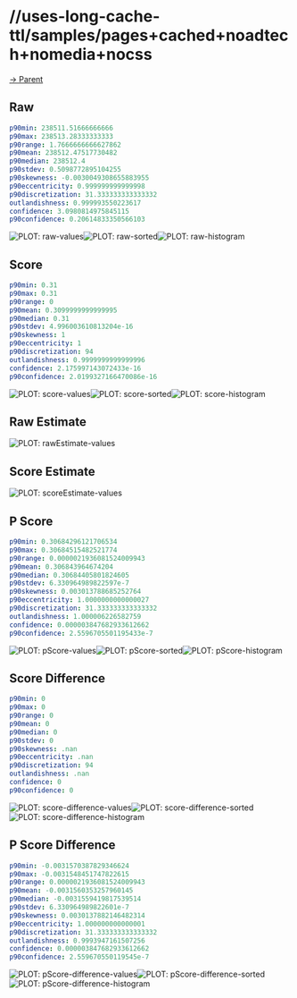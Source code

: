 
# //uses-long-cache-ttl/samples/pages+cached+noadtech+nomedia+nocss

[→ Parent](../..)


## Raw


```yaml
p90min: 238511.51666666666
p90max: 238513.28333333333
p90range: 1.7666666666627862
p90mean: 238512.47517730482
p90median: 238512.4
p90stdev: 0.5098772895104255
p90skewness: -0.0030049308655883955
p90eccentricity: 0.999999999999998
p90discretization: 31.333333333333332
outlandishness: 0.999993550223617
confidence: 3.0980814975845115
p90confidence: 0.20614833350566103

```

![PLOT: raw-values](./raw/values.svg)![PLOT: raw-sorted](./raw/sorted.svg)![PLOT: raw-histogram](./raw/histogram.svg)
## Score


```yaml
p90min: 0.31
p90max: 0.31
p90range: 0
p90mean: 0.3099999999999995
p90median: 0.31
p90stdev: 4.996003610813204e-16
p90skewness: 1
p90eccentricity: 1
p90discretization: 94
outlandishness: 0.9999999999999996
confidence: 2.175997143072433e-16
p90confidence: 2.0199327166470086e-16

```

![PLOT: score-values](./score/values.svg)![PLOT: score-sorted](./score/sorted.svg)![PLOT: score-histogram](./score/histogram.svg)
## Raw Estimate

![PLOT: rawEstimate-values](./rawEstimate/values.svg)
## Score Estimate

![PLOT: scoreEstimate-values](./scoreEstimate/values.svg)
## P Score


```yaml
p90min: 0.30684296121706534
p90max: 0.30684515482521774
p90range: 0.0000021936081524009943
p90mean: 0.306843964674204
p90median: 0.30684405801824605
p90stdev: 6.330964989822597e-7
p90skewness: 0.003013788685252764
p90eccentricity: 1.0000000000000027
p90discretization: 31.333333333333332
outlandishness: 1.000006226582759
confidence: 0.000003847682933612662
p90confidence: 2.5596705501195433e-7

```

![PLOT: pScore-values](./pScore/values.svg)![PLOT: pScore-sorted](./pScore/sorted.svg)![PLOT: pScore-histogram](./pScore/histogram.svg)
## Score Difference


```yaml
p90min: 0
p90max: 0
p90range: 0
p90mean: 0
p90median: 0
p90stdev: 0
p90skewness: .nan
p90eccentricity: .nan
p90discretization: 94
outlandishness: .nan
confidence: 0
p90confidence: 0

```

![PLOT: score-difference-values](./score-difference/values.svg)![PLOT: score-difference-sorted](./score-difference/sorted.svg)![PLOT: score-difference-histogram](./score-difference/histogram.svg)
## P Score Difference


```yaml
p90min: -0.0031570387829346624
p90max: -0.0031548451747822615
p90range: 0.0000021936081524009943
p90mean: -0.0031560353257960145
p90median: -0.0031559419817539514
p90stdev: 6.330964989822601e-7
p90skewness: 0.0030137882146482314
p90eccentricity: 1.000000000000001
p90discretization: 31.333333333333332
outlandishness: 0.9993947161507256
confidence: 0.000003847682933612662
p90confidence: 2.559670550119545e-7

```

![PLOT: pScore-difference-values](./pScore-difference/values.svg)![PLOT: pScore-difference-sorted](./pScore-difference/sorted.svg)![PLOT: pScore-difference-histogram](./pScore-difference/histogram.svg)